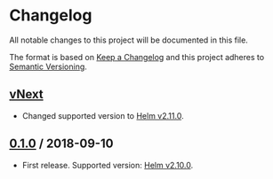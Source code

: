 # Changelog
All notable changes to this project will be documented in this file.

The format is based on [Keep a Changelog](http://keepachangelog.com/en/1.0.0/)
and this project adheres to [Semantic Versioning](http://semver.org/spec/v2.0.0.html).

## [vNext]
- Changed supported version to [Helm v2.11.0](https://github.com/helm/helm/releases/tag/v2.11.0).
## [0.1.0] / 2018-09-10
- First release. Supported version: [Helm v2.10.0](https://github.com/helm/helm/releases/tag/v2.10.0).

[vNext]: https://github.com/nuke-build/helm/compare/0.1.0...HEAD
[0.1.0]: https://github.com/nuke-build/helm/tree/0.1.0
